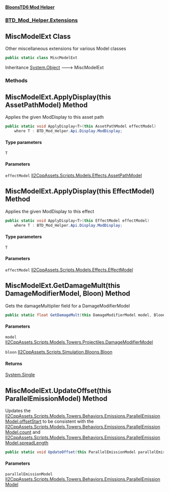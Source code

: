 #### [BloonsTD6 Mod Helper](README.md 'README')
### [BTD_Mod_Helper.Extensions](README.md#BTD_Mod_Helper.Extensions 'BTD_Mod_Helper.Extensions')

## MiscModelExt Class

Other miscellaneous extensions for various Model classes

```csharp
public static class MiscModelExt
```

Inheritance [System.Object](https://docs.microsoft.com/en-us/dotnet/api/System.Object 'System.Object') &#129106; MiscModelExt
### Methods

<a name='BTD_Mod_Helper.Extensions.MiscModelExt.ApplyDisplay_T_(thisAssetPathModel)'></a>

## MiscModelExt.ApplyDisplay<T>(this AssetPathModel) Method

Applies the given ModDisplay to this asset path

```csharp
public static void ApplyDisplay<T>(this AssetPathModel effectModel)
    where T : BTD_Mod_Helper.Api.Display.ModDisplay;
```
#### Type parameters

<a name='BTD_Mod_Helper.Extensions.MiscModelExt.ApplyDisplay_T_(thisAssetPathModel).T'></a>

`T`
#### Parameters

<a name='BTD_Mod_Helper.Extensions.MiscModelExt.ApplyDisplay_T_(thisAssetPathModel).effectModel'></a>

`effectModel` [Il2CppAssets.Scripts.Models.Effects.AssetPathModel](https://docs.microsoft.com/en-us/dotnet/api/Il2CppAssets.Scripts.Models.Effects.AssetPathModel 'Il2CppAssets.Scripts.Models.Effects.AssetPathModel')

<a name='BTD_Mod_Helper.Extensions.MiscModelExt.ApplyDisplay_T_(thisEffectModel)'></a>

## MiscModelExt.ApplyDisplay<T>(this EffectModel) Method

Applies the given ModDisplay to this effect

```csharp
public static void ApplyDisplay<T>(this EffectModel effectModel)
    where T : BTD_Mod_Helper.Api.Display.ModDisplay;
```
#### Type parameters

<a name='BTD_Mod_Helper.Extensions.MiscModelExt.ApplyDisplay_T_(thisEffectModel).T'></a>

`T`
#### Parameters

<a name='BTD_Mod_Helper.Extensions.MiscModelExt.ApplyDisplay_T_(thisEffectModel).effectModel'></a>

`effectModel` [Il2CppAssets.Scripts.Models.Effects.EffectModel](https://docs.microsoft.com/en-us/dotnet/api/Il2CppAssets.Scripts.Models.Effects.EffectModel 'Il2CppAssets.Scripts.Models.Effects.EffectModel')

<a name='BTD_Mod_Helper.Extensions.MiscModelExt.GetDamageMult(thisDamageModifierModel,Bloon)'></a>

## MiscModelExt.GetDamageMult(this DamageModifierModel, Bloon) Method

Gets the damageMultiplier field for a DamageModifierModel

```csharp
public static float GetDamageMult(this DamageModifierModel model, Bloon bloon);
```
#### Parameters

<a name='BTD_Mod_Helper.Extensions.MiscModelExt.GetDamageMult(thisDamageModifierModel,Bloon).model'></a>

`model` [Il2CppAssets.Scripts.Models.Towers.Projectiles.DamageModifierModel](https://docs.microsoft.com/en-us/dotnet/api/Il2CppAssets.Scripts.Models.Towers.Projectiles.DamageModifierModel 'Il2CppAssets.Scripts.Models.Towers.Projectiles.DamageModifierModel')

<a name='BTD_Mod_Helper.Extensions.MiscModelExt.GetDamageMult(thisDamageModifierModel,Bloon).bloon'></a>

`bloon` [Il2CppAssets.Scripts.Simulation.Bloons.Bloon](https://docs.microsoft.com/en-us/dotnet/api/Il2CppAssets.Scripts.Simulation.Bloons.Bloon 'Il2CppAssets.Scripts.Simulation.Bloons.Bloon')

#### Returns
[System.Single](https://docs.microsoft.com/en-us/dotnet/api/System.Single 'System.Single')

<a name='BTD_Mod_Helper.Extensions.MiscModelExt.UpdateOffset(thisParallelEmissionModel)'></a>

## MiscModelExt.UpdateOffset(this ParallelEmissionModel) Method

Updates the [Il2CppAssets.Scripts.Models.Towers.Behaviors.Emissions.ParallelEmissionModel.offsetStart](https://docs.microsoft.com/en-us/dotnet/api/Il2CppAssets.Scripts.Models.Towers.Behaviors.Emissions.ParallelEmissionModel.offsetStart 'Il2CppAssets.Scripts.Models.Towers.Behaviors.Emissions.ParallelEmissionModel.offsetStart') to be consistent with the  
[Il2CppAssets.Scripts.Models.Towers.Behaviors.Emissions.ParallelEmissionModel.count](https://docs.microsoft.com/en-us/dotnet/api/Il2CppAssets.Scripts.Models.Towers.Behaviors.Emissions.ParallelEmissionModel.count 'Il2CppAssets.Scripts.Models.Towers.Behaviors.Emissions.ParallelEmissionModel.count') and [Il2CppAssets.Scripts.Models.Towers.Behaviors.Emissions.ParallelEmissionModel.spreadLength](https://docs.microsoft.com/en-us/dotnet/api/Il2CppAssets.Scripts.Models.Towers.Behaviors.Emissions.ParallelEmissionModel.spreadLength 'Il2CppAssets.Scripts.Models.Towers.Behaviors.Emissions.ParallelEmissionModel.spreadLength')

```csharp
public static void UpdateOffset(this ParallelEmissionModel parallelEmissionModel);
```
#### Parameters

<a name='BTD_Mod_Helper.Extensions.MiscModelExt.UpdateOffset(thisParallelEmissionModel).parallelEmissionModel'></a>

`parallelEmissionModel` [Il2CppAssets.Scripts.Models.Towers.Behaviors.Emissions.ParallelEmissionModel](https://docs.microsoft.com/en-us/dotnet/api/Il2CppAssets.Scripts.Models.Towers.Behaviors.Emissions.ParallelEmissionModel 'Il2CppAssets.Scripts.Models.Towers.Behaviors.Emissions.ParallelEmissionModel')